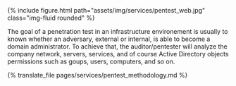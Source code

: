 <div class="col-sm mt-3 mt-md-0">
  {% include figure.html path="assets/img/services/pentest_web.jpg" class="img-fluid rounded" %}
</div>

The goal of a penetration test in an infrastructure environement is usually to known whether an adversary, external or internal, is able to become a domain administrator. To achieve that, the auditor/pentester will analyze the company network, servers, services, and of course Active Directory objects permissions such as goups, users, computers, and so on.

{% translate_file pages/services/pentest_methodology.md %}